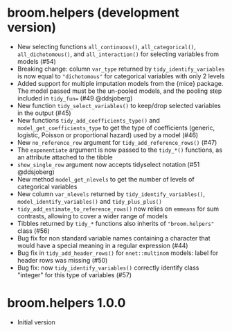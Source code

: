# broom.helpers (development version)

* New selecting functions `all_continuous()`, `all_categorical()`,
  `all_dichotomous()`, and `all_interaction()` for selecting variables 
  from models (#54)
* Breaking change: column `var_type` returned by `tidy_identify_variables`
  is now equal to `"dichotomous"` for categorical variables with only
  2 levels
* Added support for multiple imputation models from the {mice} 
  package. The model passed must be the un-pooled models, and the 
  pooling step included in `tidy_fun=` (#49 @ddsjoberg) 
* New function `tidy_select_variables()` to keep/drop
  selected variables in the output (#45)
* New functions `tidy_add_coefficients_type()` and 
  `model_get_coefficients_type` to get the type of coefficients
  (generic, logistic, Poisson or proportional hazard) used
  by a model (#46)
* New `no_reference_row` argument for `tidy_add_reference_rows()` (#47)
* The `exponentiate` argument is now passed to the `tidy_*()`
  functions, as an attribute attached to the tibble
* `show_single_row` argument now accepts tidyselect notation (#51 @ddsjoberg)
* New method `model_get_nlevels` to get the number of levels of categorical variables
* New column `var_nlevels` returned by `tidy_identify_variables()`,
  `model_identify_variables()` and `tidy_plus_plus()`
* `tidy_add_estimate_to_reference_rows()` now relies on `emmeans` for
  sum contrasts, allowing to cover a wider range of models
* Tibbles returned by `tidy_*` functions also inherits of `"broom.helpers"` 
  class (#56)
* Bug fix for non standard variable names containing
  a character that would have a special meaning in
  a regular expression (#44)
* Bug fix in `tidy_add_header_rows()` for `nnet::multinom` models:
  label for header rows was missing (#50)
* Bug fix: now `tidy_identify_variables()` correctly identify class "integer"
  for this type of variables (#57)

# broom.helpers 1.0.0

* Initial version
